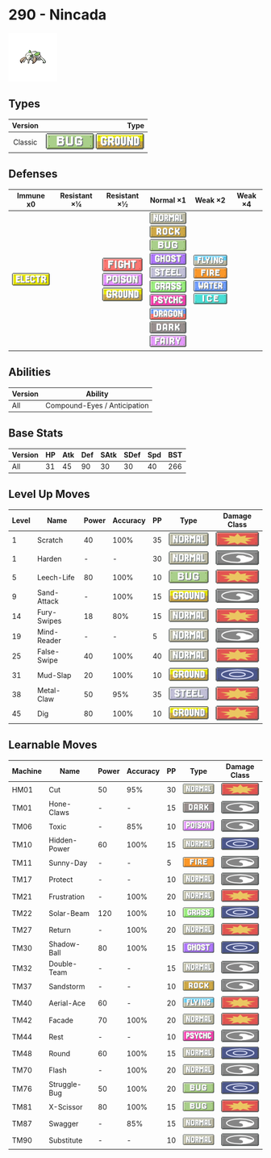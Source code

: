 # 290 - Nincada

![nincada](../img/pokemon/290.png)

## Types

| Version | Type                                                            |
| :-----: | --------------------------------------------------------------: |
| Classic | ![bug](../img/types/bug.png) ![ground](../img/types/ground.png) |

## Defenses

| Immune x0                              | Resistant ×¼ | Resistant ×½                                                                                                         | Normal ×1                                                                                                                                                                                                                                                                                                                                                                     | Weak ×2                                                                                                                                     | Weak ×4 |
| -------------------------------------- | ------------ | -------------------------------------------------------------------------------------------------------------------- | ----------------------------------------------------------------------------------------------------------------------------------------------------------------------------------------------------------------------------------------------------------------------------------------------------------------------------------------------------------------------------- | ------------------------------------------------------------------------------------------------------------------------------------------- | ------- |
| ![electric](../img/types/electric.png) |              | ![fighting](../img/types/fighting.png)<br/>![poison](../img/types/poison.png)<br/>![ground](../img/types/ground.png) | ![normal](../img/types/normal.png)<br/>![rock](../img/types/rock.png)<br/>![bug](../img/types/bug.png)<br/>![ghost](../img/types/ghost.png)<br/>![steel](../img/types/steel.png)<br/>![grass](../img/types/grass.png)<br/>![psychic](../img/types/psychic.png)<br/>![dragon](../img/types/dragon.png)<br/>![dark](../img/types/dark.png)<br/>![fairy](../img/types/fairy.png) | ![flying](../img/types/flying.png)<br/>![fire](../img/types/fire.png)<br/>![water](../img/types/water.png)<br/>![ice](../img/types/ice.png) |         |

## Abilities

| Version | Ability                      |
| ------- | ---------------------------- |
| All     | Compound-Eyes / Anticipation |

## Base Stats

| Version | HP | Atk | Def | SAtk | SDef | Spd | BST |
| ------- | -- | --- | --- | ---- | ---- | --- | --- |
| All     | 31 | 45  | 90  | 30   | 30   | 40  | 266 |

## Level Up Moves

| Level | Name        | Power | Accuracy | PP | Type                               | Damage Class                           |
| ----- | ----------- | ----- | -------- | -- | ---------------------------------- | -------------------------------------- |
| 1     | Scratch     | 40    | 100%     | 35 | ![normal](../img/types/normal.png) | ![physical](../img/types/physical.png) |
| 1     | Harden      | -     | -        | 30 | ![normal](../img/types/normal.png) | ![status](../img/types/status.png)     |
| 5     | Leech-Life  | 80    | 100%     | 10 | ![bug](../img/types/bug.png)       | ![physical](../img/types/physical.png) |
| 9     | Sand-Attack | -     | 100%     | 15 | ![ground](../img/types/ground.png) | ![status](../img/types/status.png)     |
| 14    | Fury-Swipes | 18    | 80%      | 15 | ![normal](../img/types/normal.png) | ![physical](../img/types/physical.png) |
| 19    | Mind-Reader | -     | -        | 5  | ![normal](../img/types/normal.png) | ![status](../img/types/status.png)     |
| 25    | False-Swipe | 40    | 100%     | 40 | ![normal](../img/types/normal.png) | ![physical](../img/types/physical.png) |
| 31    | Mud-Slap    | 20    | 100%     | 10 | ![ground](../img/types/ground.png) | ![special](../img/types/special.png)   |
| 38    | Metal-Claw  | 50    | 95%      | 35 | ![steel](../img/types/steel.png)   | ![physical](../img/types/physical.png) |
| 45    | Dig         | 80    | 100%     | 10 | ![ground](../img/types/ground.png) | ![physical](../img/types/physical.png) |

## Learnable Moves

| Machine | Name         | Power | Accuracy | PP | Type                                 | Damage Class                           |
| ------- | ------------ | ----- | -------- | -- | ------------------------------------ | -------------------------------------- |
| HM01    | Cut          | 50    | 95%      | 30 | ![normal](../img/types/normal.png)   | ![physical](../img/types/physical.png) |
| TM01    | Hone-Claws   | -     | -        | 15 | ![dark](../img/types/dark.png)       | ![status](../img/types/status.png)     |
| TM06    | Toxic        | -     | 85%      | 10 | ![poison](../img/types/poison.png)   | ![status](../img/types/status.png)     |
| TM10    | Hidden-Power | 60    | 100%     | 15 | ![normal](../img/types/normal.png)   | ![special](../img/types/special.png)   |
| TM11    | Sunny-Day    | -     | -        | 5  | ![fire](../img/types/fire.png)       | ![status](../img/types/status.png)     |
| TM17    | Protect      | -     | -        | 10 | ![normal](../img/types/normal.png)   | ![status](../img/types/status.png)     |
| TM21    | Frustration  | -     | 100%     | 20 | ![normal](../img/types/normal.png)   | ![physical](../img/types/physical.png) |
| TM22    | Solar-Beam   | 120   | 100%     | 10 | ![grass](../img/types/grass.png)     | ![special](../img/types/special.png)   |
| TM27    | Return       | -     | 100%     | 20 | ![normal](../img/types/normal.png)   | ![physical](../img/types/physical.png) |
| TM30    | Shadow-Ball  | 80    | 100%     | 15 | ![ghost](../img/types/ghost.png)     | ![special](../img/types/special.png)   |
| TM32    | Double-Team  | -     | -        | 15 | ![normal](../img/types/normal.png)   | ![status](../img/types/status.png)     |
| TM37    | Sandstorm    | -     | -        | 10 | ![rock](../img/types/rock.png)       | ![status](../img/types/status.png)     |
| TM40    | Aerial-Ace   | 60    | -        | 20 | ![flying](../img/types/flying.png)   | ![physical](../img/types/physical.png) |
| TM42    | Facade       | 70    | 100%     | 20 | ![normal](../img/types/normal.png)   | ![physical](../img/types/physical.png) |
| TM44    | Rest         | -     | -        | 10 | ![psychic](../img/types/psychic.png) | ![status](../img/types/status.png)     |
| TM48    | Round        | 60    | 100%     | 15 | ![normal](../img/types/normal.png)   | ![special](../img/types/special.png)   |
| TM70    | Flash        | -     | 100%     | 20 | ![normal](../img/types/normal.png)   | ![status](../img/types/status.png)     |
| TM76    | Struggle-Bug | 50    | 100%     | 20 | ![bug](../img/types/bug.png)         | ![special](../img/types/special.png)   |
| TM81    | X-Scissor    | 80    | 100%     | 15 | ![bug](../img/types/bug.png)         | ![physical](../img/types/physical.png) |
| TM87    | Swagger      | -     | 85%      | 15 | ![normal](../img/types/normal.png)   | ![status](../img/types/status.png)     |
| TM90    | Substitute   | -     | -        | 10 | ![normal](../img/types/normal.png)   | ![status](../img/types/status.png)     |